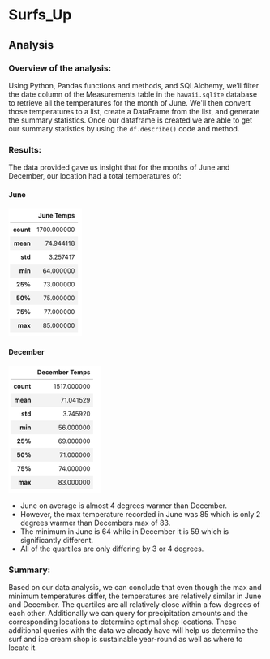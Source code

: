 # Surfs_Up

## Analysis

### Overview of the analysis: 
Using Python, Pandas functions and methods, and SQLAlchemy, we’ll filter the date column of the Measurements table in the `hawaii.sqlite` database to retrieve all the temperatures for the month of June. We'll then convert those temperatures to a list, create a DataFrame from the list, and generate the summary statistics. Once our dataframe is created we are able to get our summary statistics by using the `df.describe()` code and method. 

### Results:

The data provided gave us insight that for the months of June and December, our location had a total temperatures of:

#### June
![June_Temps](https://github.com/vvinci21/surfs_up/blob/a529729721363cef7e81df617d5628db866cd1b8/Resources/June_Temps.png)

#### December
![December_Temps](https://github.com/vvinci21/surfs_up/blob/a529729721363cef7e81df617d5628db866cd1b8/Resources/December_Temps.png)

* June on average is almost 4 degrees warmer than December.
* However, the max temperature recorded in June was 85 which is only 2 degrees warmer than Decembers max of 83.
* The minimum in June is 64 while in December it is 59 which is significantly different.
* All of the quartiles are only differing by 3 or 4 degrees.

### Summary:

Based on our data analysis, we can conclude that even though the max and minimum temperatures differ, the temperatures are relatively similar in June and December. The quartiles are all relatively close within a few degrees of each other. Additionally we can query for precipitation amounts and the corresponding locations to determine optimal shop locations. These additional queries with the data we already have will help us determine the surf and ice cream shop is sustainable year-round as well as where to locate it. 

